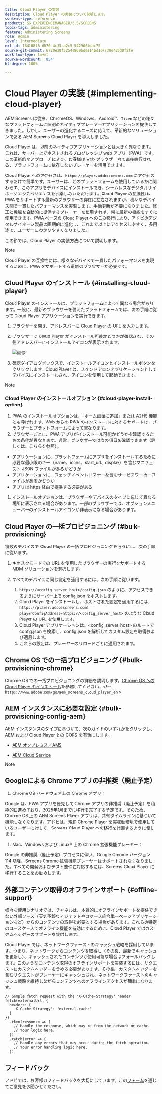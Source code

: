 ```yaml
---
title: Cloud Player の実装
description: Cloud Player の実装について説明します。
content-type: reference
products: SG_EXPERIENCEMANAGER/6.5/SCREENS
topic-tags: administering
feature: Administering Screens
role: Admin
level: Intermediate
exl-id: 184168f5-6070-4c33-a2c5-5429061dac75
source-git-commit: 6720e20f5254e869bde814bd167730e426d0f8fe
workflow-type: tm+mt
source-wordcount: '854'
ht-degree: 100%

---
```


# Cloud Player の実装 {#implementing-cloud-player}

AEM Screens は従来、ChromeOS、Windows、Android™、`Tizen` などの様々なプラットフォームに個別のネイティブプレーヤーアプリケーションを提供してきました。しかし、ユーザーの進化するニーズに応えて、革新的なソリューションである AEM Screens Cloud Player を導入しました。

Cloud Player は、以前のネイティブアプリケーションとは大きく異なります。これは、サーバー上でホストされるプログレッシブ web アプリ（PWA）です。この革新的なアプローチにより、お客様は web ブラウザー内で直接実行される、プラットフォームに依存しないプレーヤーを活用できます。

Cloud Player へのアクセスは、`https://player.adobescreens.com` にアクセスするだけで簡単です。ユーザーは、どのプラットフォームを使用しているかに関わらず、このアプリをデバイスにインストールでき、シームレスなデジタルサイネージエクスペリエンスをお楽しみいただけます。Cloud Player の互換性は、PWA をサポートする最新のブラウザーの存在に左右されますが、様々なデバイス間で一貫したパフォーマンスを実現します。手動更新が不要になりました。修正と機能を自動的に提供するプレーヤーを使用すれば、常に最新の機能をすぐに使用できます。PWA ベースの Cloud Player へのこの移行により、アドビのデジタルサイネージ製品は画期的に進化し、これまで以上にアクセスしやすく、多用途で、ユーザーにわかりやすくなりました。

この節では、Cloud Player の実装方法について説明します。

>[!NOTE]
>
>Cloud Player の互換性には、様々なデバイスで一貫したパフォーマンスを実現するために、PWA をサポートする最新のブラウザーが必要です。

## Cloud Player のインストール {#installing-cloud-player}

Cloud Player のインストールは、プラットフォームによって異なる場合があります。一般に、最新のブラウザーを備えたプラットフォームでは、次の手順に従って Cloud Player アプリケーションを実行できます。

1. ブラウザーを開き、アドレスバーに [Cloud Player の URL](https://player.adobescreens.com/content/dam/universal-player/firmware.html) を入力します。
1. ブラウザーで Cloud Player がインストール可能かどうかが確認され、その後アドレスバーにインストールアイコンが表示されます。

   ![画像](/help/user-guide/assets/cloud-player-install.png)

1. 確認ダイアログボックスで、インストールアイコンとインストールボタンをクリックします。Cloud Player は、スタンドアロンアプリケーションとしてデバイスにインストールされ、アイコンを使用して起動できます。

>[!NOTE]
>
>### Cloud Player のインストールオプション {#cloud-player-install-option}
>
>1. PWA のインストールオプションは、「ホーム画面に追加」または A2HS 機能とも呼ばれます。Web からの PWA のインストールに対するサポートは、ブラウザーとプラットフォームによって異なります。
>1. ブラウザーごとに、PWA アプリがインストール可能かどうかを確認するための条件が異なります。通常、ブラウザーでは次の項目を確認できます（詳しくは、こちらを参照）。
>
>* アプリケーションに、プラットフォームにアプリをインストールするために必要な最小限のキー（name、icons、start_url、display）を含むマニフェスト JSON ファイルがあるかどうか
>* アプリケーションに、フェッチイベントリスナーを含むサービスワーカーファイルがあるかどうか
>* アプリは https 経由で提供する必要がある
>
>1. インストールオプションは、ブラウザーやデバイスのタイプに応じて異なる場所に表示される場合があります。一部のブラウザーでは、オプションメニューバーのインストールアイコンが非表示になる場合があります。

## Cloud Player の一括プロビジョニング {#bulk-provisioning}

複数のデバイスで Cloud Player の一括プロビジョニングを行うには、次の手順に従います。

1. キオスクモードでの URL を使用したブラウザーの実行をサポートする MDM ソリューションを選択します。
1. すべてのデバイスに同じ設定を適用するには、次の手順に従います。

   1. `https://<config_server_host>/config.json` のように、アクセスできるようにサーバー上で config.json をホストします。
   1. Cloud Player をインストールし、ホストされた設定を適用するには、`https://player.adobescreens.com?playerConfigAddress=https://<config_server_host>` のような Cloud Player の URL を使用します。
   1. Cloud Player アプリケーションは、&lt;config_server_host> のルートで config.json を検索し、config.json を解析してカスタム設定を取得および適用します。
   1. これらの設定は、プレーヤーのリロードごとに適用されます。

## Chrome OS での一括プロビジョニング {#bulk-provisioning-chrome}

Chrome OS での一括プロビジョニングの詳細を説明します。[Chrome OS への Cloud Player のインストール](https://main--screens-franklin-documentation--hlxscreens.hlx.live/updates/cloud-player/guides/chromeos-install-cloud-player)を参照してください。&lt;!-- `https://www.adobe.com/go/aem_screens_cloud_player_en` >

## AEM インスタンスに必要な設定 {#bulk-provisioning-config-aem}

AEM インスタンスのタイプに基づいて、次のガイドのいずれかをクリックし、AEM および Cloud Player との CORS を有効にします。

* [AEM オンプレミス／AMS](https://main--screens-franklin-documentation--hlxscreens.hlx.live/updates/cloud-player/guides/cors-settings-aem-onpremandams) <!-- `https://www.adobe.com/go/aem_screens_cors_ams_en` -->

* [AEM Cloud Service](https://main--screens-franklin-documentation--hlxscreens.hlx.live/updates/cloud-player/guides/cors-settings-aem-cs) <!-- `https://www.adobe.com/go/aem_screens_cors_aemaacs_en` -->


>[!NOTE]
>
>## Googleによる Chrome アプリの非推奨（廃止予定）
>
>1. Chrome OS ハードウェア上の Chrome アプリ：
>
>Google は、PWA アプリを優先して Chrome アプリの非推奨（廃止予定）を積極的に進めており、2025年1月までに移行を完了する予定です。そのため、Chrome OS 上の AEM Screens Player アプリは、共有タイムラインに基づいて機能しなくなります。アドビは、現在 Chrome Player を実稼動環境で使用しているユーザーに対して、Screens Cloud Player への移行を計画するように促します。
>
>1. Mac、Windows および Linux® 上の Chrome 拡張機能プレーヤー：
>
>Google の非推奨（廃止予定）プロセスに伴い、Google Chrome バージョン 114 以降、Screens Chrome 拡張機能プレーヤーはサポートされなくなりました。すべての開発およびテスト要件に対応するには、Screens Cloud Player に移行することをお勧めします。

## 外部コンテンツ取得のオフラインサポート {#offline-support}

様々な使用シナリオでは、チャネルは、本質的にオフラインサポートを提供できない外部ソース（天気予報ウィジェットやコマース統合単一ページアプリケーションなど）からのコンテンツの取得を必要とする場合があります。これらの特定のユースケースでオフライン機能を有効にするために、Cloud Player ではカスタムヘッダーのサポートを提供します。

Cloud Player では、ネットワークファーストのキャッシュ戦略を採用しています。つまり、ネットワークからコンテンツを取得し（その後、最新でキャッシュを更新し）、キャッシュされたコンテンツが使用可能な場合はフォールバックします。このようなコンテンツ取得のオフラインサポートを実装するには、リクエストにカスタムヘッダーを含める必要があります。その後、カスタムヘッダーを含むリクエストがプレーヤーにキャッシュされ、ネットワークファーストのキャッシュ戦略を維持しながらコンテンツへのオフラインアクセスが簡単になります。

```
// Sample fetch request with the 'X-Cache-Strategy' header
fetch(externalUrl, {
  headers: {
    'X-Cache-Strategy': 'external-cache'
  }
})
  .then(response => {
    // Handle the response, which may be from the network or cache.
    // Your logic here.
  })
  .catch(error => {
    // Handle any errors that may occur during the fetch operation.
    // Your error handling logic here.
  }); 
```

## フィードバック

アドビでは、お客様のフィードバックを大切にしています。この[フォーム](https://forms.office.com/pages/responsepage.aspx?id=Wht7-jR7h0OUrtLBeN7O4TFE0b_GjstOj6I1uGs9vLpURVdWWklQQTZZRTFVNEhRVlBWWldMWlJXOC4u)を通じてご意見をお聞かせください。
